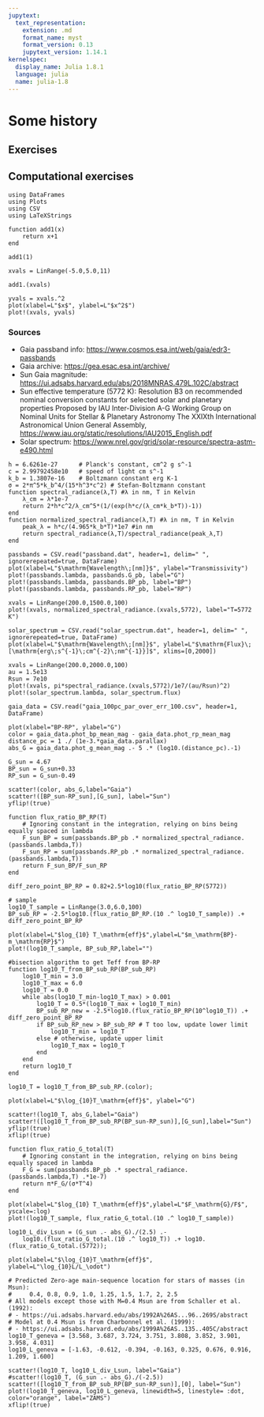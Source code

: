 ```yaml
---
jupytext:
  text_representation:
    extension: .md
    format_name: myst
    format_version: 0.13
    jupytext_version: 1.14.1
kernelspec:
  display_name: Julia 1.8.1
  language: julia
  name: julia-1.8
---
```


# Some history

## Exercises 

## Computational exercises

```{code-cell}
using DataFrames
using Plots
using CSV
using LaTeXStrings
```

```{code-cell}
function add1(x)
    return x+1
end

add1(1)
```

```{code-cell}
xvals = LinRange(-5.0,5.0,11)
```

```{code-cell}
add1.(xvals)
```

```{code-cell}
yvals = xvals.^2
plot(xlabel=L"$x$", ylabel=L"$x^2$")
plot!(xvals, yvals)
```

### Sources
- Gaia passband info: https://www.cosmos.esa.int/web/gaia/edr3-passbands
- Gaia archive: https://gea.esac.esa.int/archive/
- Sun Gaia magnitude: https://ui.adsabs.harvard.edu/abs/2018MNRAS.479L.102C/abstract
- Sun effective temperature (5772 K): Resolution B3 on recommended nominal conversion constants for selected solar and planetary properties Proposed by IAU Inter-Division A-G Working Group on Nominal Units for Stellar & Planetary Astronomy The XXIXth International Astronomical Union General Assembly, https://www.iau.org/static/resolutions/IAU2015_English.pdf
- Solar spectrum: https://www.nrel.gov/grid/solar-resource/spectra-astm-e490.html

```{code-cell}
h = 6.6261e-27      # Planck's constant, cm^2 g s^-1
c = 2.99792458e10   # speed of light cm s^-1
k_b = 1.3807e-16    # Boltzmann constant erg K-1
σ = 2*π^5*k_b^4/(15*h^3*c^2) # Stefan-Boltzmann constant
function spectral_radiance(λ,T) #λ in nm, T in Kelvin
    λ_cm = λ*1e-7
    return 2*h*c^2/λ_cm^5*(1/(exp(h*c/(λ_cm*k_b*T))-1))
end
function normalized_spectral_radiance(λ,T) #λ in nm, T in Kelvin
    peak_λ = h*c/(4.965*k_b*T)*1e7 #in nm
    return spectral_radiance(λ,T)/spectral_radiance(peak_λ,T)
end
```

```{code-cell}
passbands = CSV.read("passband.dat", header=1, delim=" ", ignorerepeated=true, DataFrame)
plot(xlabel=L"$\mathrm{Wavelength\;[nm]}$", ylabel="Transmissivity")
plot!(passbands.lambda, passbands.G_pb, label="G")
plot!(passbands.lambda, passbands.BP_pb, label="BP")
plot!(passbands.lambda, passbands.RP_pb, label="RP")

xvals = LinRange(200.0,1500.0,100)
plot!(xvals, normalized_spectral_radiance.(xvals,5772), label="T=5772 K")
```

```{code-cell}
solar_spectrum = CSV.read("solar_spectrum.dat", header=1, delim=" ", ignorerepeated=true, DataFrame)
plot(xlabel=L"$\mathrm{Wavelength\;[nm]}$", ylabel=L"$\mathrm{Flux}\; [\mathrm{erg\;s^{-1}\;cm^{-2}\;nm^{-1}}]$", xlims=[0,2000])

xvals = LinRange(200.0,2000.0,100)
au = 1.5e13
Rsun = 7e10
plot!(xvals, pi*spectral_radiance.(xvals,5772)/1e7/(au/Rsun)^2)
plot!(solar_spectrum.lambda, solar_spectrum.flux)
```

```{code-cell}
gaia_data = CSV.read("gaia_100pc_par_over_err_100.csv", header=1, DataFrame)

plot(xlabel="BP-RP", ylabel="G")
color = gaia_data.phot_bp_mean_mag - gaia_data.phot_rp_mean_mag
distance_pc = 1 ./ (1e-3.*gaia_data.parallax)
abs_G = gaia_data.phot_g_mean_mag .- 5 .* (log10.(distance_pc).-1)

G_sun = 4.67
BP_sun = G_sun+0.33
RP_sun = G_sun-0.49

scatter!(color, abs_G,label="Gaia")
scatter!([BP_sun-RP_sun],[G_sun], label="Sun")
yflip!(true)
```

```{code-cell}
function flux_ratio_BP_RP(T)
    # Ignoring constant in the integration, relying on bins being equally spaced in lambda
    F_sun_BP = sum(passbands.BP_pb .* normalized_spectral_radiance.(passbands.lambda,T))
    F_sun_RP = sum(passbands.RP_pb .* normalized_spectral_radiance.(passbands.lambda,T))
    return F_sun_BP/F_sun_RP
end

diff_zero_point_BP_RP = 0.82+2.5*log10(flux_ratio_BP_RP(5772))

# sample 
log10_T_sample = LinRange(3.0,6.0,100)
BP_sub_RP = -2.5*log10.(flux_ratio_BP_RP.(10 .^ log10_T_sample)) .+ diff_zero_point_BP_RP

plot(xlabel=L"$log_{10} T_\mathrm{eff}$",ylabel=L"$m_\mathrm{BP}-m_\mathrm{RP}$")
plot!(log10_T_sample, BP_sub_RP,label="")
```

```{code-cell}
#bisection algorithm to get Teff from BP-RP
function log10_T_from_BP_sub_RP(BP_sub_RP)
    log10_T_min = 3.0
    log10_T_max = 6.0
    log10_T = 0.0
    while abs(log10_T_min-log10_T_max) > 0.001
        log10_T = 0.5*(log10_T_max + log10_T_min)
        BP_sub_RP_new = -2.5*log10.(flux_ratio_BP_RP(10^log10_T)) .+ diff_zero_point_BP_RP
        if BP_sub_RP_new > BP_sub_RP # T too low, update lower limit
            log10_T_min = log10_T
        else # otherwise, update upper limit
            log10_T_max = log10_T
        end
    end
    return log10_T
end
```

```{code-cell}
log10_T = log10_T_from_BP_sub_RP.(color);
```

```{code-cell}
plot(xlabel=L"$\log_{10}T_\mathrm{eff}$", ylabel="G")

scatter!(log10_T, abs_G,label="Gaia")
scatter!([log10_T_from_BP_sub_RP(BP_sun-RP_sun)],[G_sun],label="Sun")
yflip!(true)
xflip!(true)
```

```{code-cell}
function flux_ratio_G_total(T)
    # Ignoring constant in the integration, relying on bins being equally spaced in lambda
    F_G = sum(passbands.BP_pb .* spectral_radiance.(passbands.lambda,T) .*1e-7)
    return π*F_G/(σ*T^4)
end

plot(xlabel=L"$log_{10} T_\mathrm{eff}$",ylabel=L"$F_\mathrm{G}/F$", yscale=:log)
plot!(log10_T_sample, flux_ratio_G_total.(10 .^ log10_T_sample))
```

```{code-cell}
log10_L_div_Lsun = (G_sun .- abs_G)./(2.5) .-
    log10.(flux_ratio_G_total.(10 .^ log10_T)) .+ log10.(flux_ratio_G_total.(5772));
```

```{code-cell}
plot(xlabel=L"$\log_{10}T_\mathrm{eff}$", ylabel=L"\log_{10}L/L_\odot")

# Predicted Zero-age main-sequence location for stars of masses (in Msun):
#     0.4, 0.8, 0.9, 1.0, 1.25, 1.5, 1.7, 2, 2.5
# All models except those with M=0.4 Msun are from Schaller et al. (1992):
# - https://ui.adsabs.harvard.edu/abs/1992A%26AS...96..269S/abstract
# Model at 0.4 Msun is from Charbonnel et al. (1999):
# - https://ui.adsabs.harvard.edu/abs/1999A%26AS..135..405C/abstract
log10_T_geneva = [3.568, 3.687, 3.724, 3.751, 3.808, 3.852, 3.901, 3.958, 4.031]
log10_L_geneva = [-1.63, -0.612, -0.394, -0.163, 0.325, 0.676, 0.916, 1.209, 1.600]

scatter!(log10_T, log10_L_div_Lsun, label="Gaia")
#scatter!(log10_T, (G_sun .- abs_G)./(-2.5))
scatter!([log10_T_from_BP_sub_RP(BP_sun-RP_sun)],[0], label="Sun")
plot!(log10_T_geneva, log10_L_geneva, linewidth=5, linestyle= :dot, color="orange", label="ZAMS")
xflip!(true)
```

```{code-cell}

```

```{code-cell}

```

```{bibliography}
```